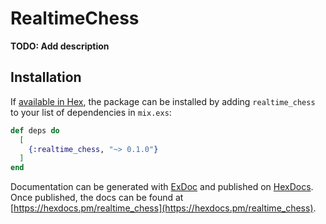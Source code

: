 # RealtimeChess

**TODO: Add description**

## Installation

If [available in Hex](https://hex.pm/docs/publish), the package can be installed
by adding `realtime_chess` to your list of dependencies in `mix.exs`:

```elixir
def deps do
  [
    {:realtime_chess, "~> 0.1.0"}
  ]
end
```

Documentation can be generated with [ExDoc](https://github.com/elixir-lang/ex_doc)
and published on [HexDocs](https://hexdocs.pm). Once published, the docs can
be found at [https://hexdocs.pm/realtime_chess](https://hexdocs.pm/realtime_chess).

